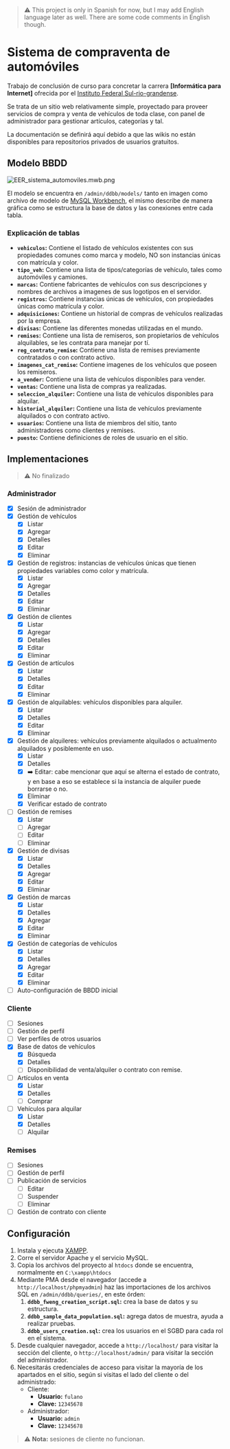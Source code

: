 > :warning: This project is only in Spanish for now, but I may add English language later as well. There are some code comments in English though.

# Sistema de compraventa de automóviles

Trabajo de conclusión de curso para concretar la carrera **[Informática para Internet]** ofrecida por el [Instituto Federal Sul-rio-grandense](http://www.ifsul.edu.br).

Se trata de un sitio web relativamente simple, proyectado para proveer servicios de compra y venta de vehículos de toda clase, con panel de administrador para gestionar artículos, categorías y tal.

La documentación se definirá aquí debido a que las wikis no están disponibles para repositorios privados de usuarios gratuitos.

## Modelo BBDD

![EER_sistema_automoviles.mwb.png](admin/ddbb/model/EER_sistema_automoviles.mwb.png?raw=true)

El modelo se encuentra en `/admin/ddbb/models/` tanto en imagen como archivo de modelo de [MySQL Workbench](https://www.mysql.com/products/workbench/), el mismo describe de manera gráfica como se estructura la base de datos y las conexiones entre cada tabla.

### Explicación de tablas

* **`vehiculos`:** Contiene el listado de vehículos existentes con sus propiedades comunes como marca y modelo, NO son instancias únicas con matrícula y color.
* **`tipo_veh`:** Contiene una lista de tipos/categorías de vehículo, tales como automóviles y camiones.
* **`marcas`:** Contiene fabricantes de vehículos con sus descripciones y nombres de archivos a imagenes de sus logotipos en el servidor.
* **`registros`:** Contiene instancias únicas de vehículos, con propiedades únicas como matrícula y color.
* **`adquisiciones`:** Contiene un historial de compras de vehículos realizadas por la empresa.
* **`divisas`:** Contiene las diferentes monedas utilizadas en el mundo.
* **`remises`:** Contiene una lista de remiseros, son propietarios de vehículos alquilables, se les contrata para manejar por tí.
* **`reg_contrato_remise`:** Contiene una lista de remises previamente contratados o con contrato activo.
* **`imagenes_cat_remise`:** Contiene imagenes de los vehículos que poseen los remiseros.
* **`a_vender`:** Contiene una lista de vehículos disponibles para vender.
* **`ventas`:** Contiene una lista de compras ya realizadas.
* **`seleccion_alquiler`:** Contiene una lista de vehículos disponibles para alquilar.
* **`historial_alquiler`:** Contiene una lista de vehículos previamente alquilados o con contrato activo.
* **`usuarios`:** Contiene una lista de miembros del sitio, tanto administradores como clientes y remises.
* **`puesto`:** Contiene definiciones de roles de usuario en el sitio.

## Implementaciones

> :warning: No finalizado

### Administrador

 - [X] Sesión de administrador
 - [X] Gestión de vehículos
   - [X] Listar
   - [X] Agregar
   - [X] Detalles
   - [X] Editar
   - [X] Eliminar
 - [X] Gestión de registros: instancias de vehículos únicas que tienen propiedades variables como color y matrícula.
   - [X] Listar
   - [X] Agregar
   - [X] Detalles
   - [X] Editar
   - [X] Eliminar
 - [X] Gestión de clientes
   - [X] Listar
   - [X] Agregar
   - [X] Detalles
   - [X] Editar
   - [X] Eliminar
 - [X] Gestión de artículos
   - [X] Listar
   - [X] Detalles
   - [X] Editar
   - [X] Eliminar
 - [X] Gestión de alquilables: vehículos disponibles para alquiler.
   - [X] Listar
   - [X] Detalles
   - [X] Editar
   - [X] Eliminar
 - [X] Gestión de alquileres: vehículos previamente alquilados o actualmento alquilados y posiblemente en uso.
   - [X] Listar
   - [X] Detalles
   - [X] :arrow_right: Editar: cabe mencionar que aquí se alterna el estado de contrato, y en base a eso se establece si la instancia de alquiler puede borrarse o no.
   - [X] Eliminar
   - [X] Verificar estado de contrato
 - [ ] Gestión de remises
   - [X] Listar
   - [ ] Agregar
   - [ ] Editar
   - [ ] Eliminar
 - [X] Gestión de divisas
   - [X] Listar
   - [X] Detalles
   - [X] Agregar
   - [X] Editar
   - [X] Eliminar
 - [X] Gestión de marcas
   - [X] Listar
   - [X] Detalles
   - [X] Agregar
   - [X] Editar
   - [X] Eliminar
 - [X] Gestión de categorías de vehículos
   - [X] Listar
   - [X] Detalles
   - [X] Agregar
   - [X] Editar
   - [X] Eliminar
 - [ ] Auto-configuración de BBDD inicial

### Cliente

 - [ ] Sesiones
 - [ ] Gestión de perfil
 - [ ] Ver perfiles de otros usuarios
 - [X] Base de datos de vehículos
   - [X] Búsqueda
   - [X] Detalles
   - [ ] Disponibilidad de venta/alquiler o contrato con remise.
 - [ ] Artículos en venta
   - [X] Listar
   - [X] Detalles
   - [ ] Comprar
 - [ ] Vehículos para alquilar
   - [X] Listar
   - [X] Detalles
   - [ ] Alquilar

### Remises

 - [ ] Sesiones
 - [ ] Gestión de perfil
 - [ ] Publicación de servicios
   - [ ] Editar
   - [ ] Suspender
   - [ ] Eliminar
 - [ ] Gestión de contrato con cliente

## Configuración

1) Instala y ejecuta [XAMPP](https://www.apachefriends.org/download.html).
2) Corre el servidor Apache y el servicio MySQL.
3) Copia los archivos del proyecto al `htdocs` donde se encuentra, normalmente en `C:\xampp\htdocs`
4) Mediante PMA desde el navegador (accede a `http://localhost/phpmyadmin`) haz las importaciones de los archivos SQL en `/admin/ddbb/queries/`, en este órden:
    1) **`ddbb_fweng_creation_script.sql`:** crea la base de datos y su estructura.
    2) **`ddbb_sample_data_population.sql`:** agrega datos de muestra, ayuda a realizar pruebas.
    3) **`ddbb_users_creation.sql`:** crea los usuarios en el SGBD para cada rol en el sistema.
5) Desde cualquier navegador, accede a `http://localhost/` para visitar la sección del cliente, o `http://localhost/admin/` para visitar la sección del administrador.
6) Necesitarás credenciales de acceso para visitar la mayoría de los apartados en el sitio, según si visitas el lado del cliente o del administrado:
    * Cliente:
        * **Usuario:** `fulano`
        * **Clave:** `12345678`
    * Administrador:
        * **Usuario:** `admin`
        * **Clave:** `12345678`

> :warning: **Nota:** sesiones de cliente no funcionan.